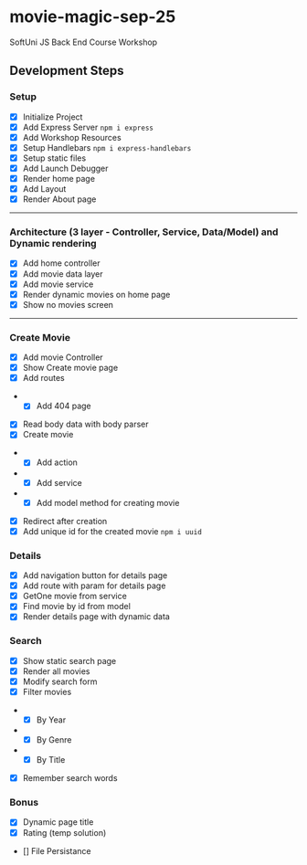 # movie-magic-sep-25

SoftUni JS Back End Course Workshop

## Development Steps

### Setup

-  [x] Initialize Project
-  [x] Add Express Server `npm i express`
-  [x] Add Workshop Resources
-  [x] Setup Handlebars `npm i express-handlebars`
-  [x] Setup static files
-  [x] Add Launch Debugger
-  [x] Render home page
-  [x] Add Layout
-  [x] Render About page

---

### Architecture (3 layer - Controller, Service, Data/Model) and Dynamic rendering

-  [x] Add home controller
-  [x] Add movie data layer
-  [x] Add movie service
-  [x] Render dynamic movies on home page
-  [x] Show no movies screen

---

### Create Movie

-  [x] Add movie Controller
-  [x] Show Create movie page
-  [x] Add routes
-  -  [x] Add 404 page
-  [x] Read body data with body parser
-  [x] Create movie
-  -  [x] Add action
-  -  [x] Add service
-  -  [x] Add model method for creating movie
-  [x] Redirect after creation
-  [x] Add unique id for the created movie `npm i uuid`

### Details

-  [x] Add navigation button for details page
-  [x] Add route with param for details page
-  [x] GetOne movie from service
-  [x] Find movie by id from model
-  [x] Render details page with dynamic data

### Search

-  [x] Show static search page
-  [x] Render all movies
-  [x] Modify search form
-  [x] Filter movies
-  -  [x] By Year
-  -  [x] By Genre
-  -  [x] By Title
-  [x] Remember search words

### Bonus

-  [x] Dynamic page title
-  [x] Rating (temp solution)
-  [] File Persistance
